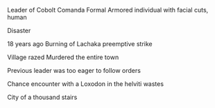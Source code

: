 Leader of Cobolt Comanda
Formal Armored individual with facial cuts, human

Disaster

18 years ago
Burning of Lachaka
preemptive strike

Village razed
Murdered the entire town

Previous leader was too eager to follow orders

Chance encounter with a Loxodon in the helviti wastes

City of a thousand stairs

